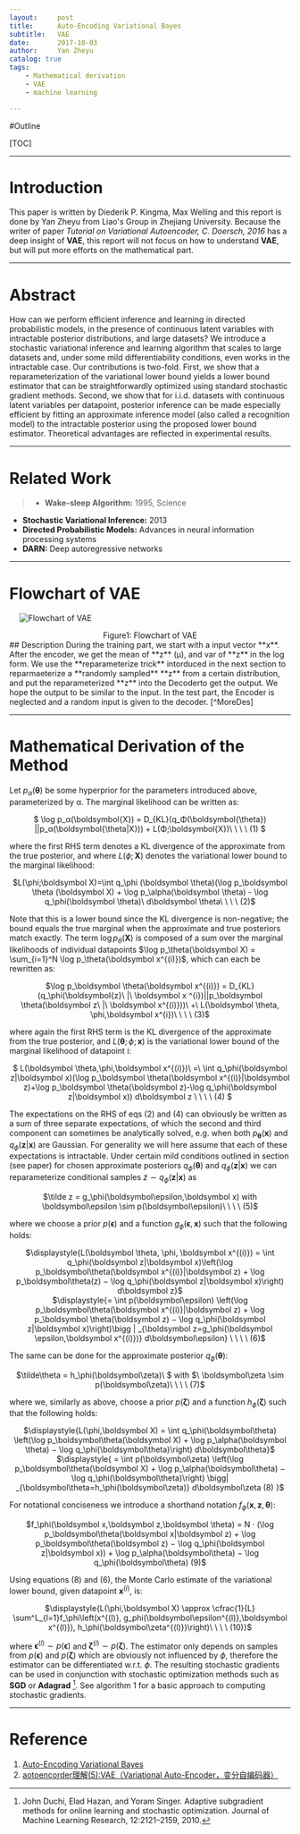 ```yaml
---
layout:     post
title:      Auto-Encoding Variational Bayes
subtitle:   VAE
date:       2017-10-03
author:     Yan Zheyu
catalog: true
tags:
    - Mathematical derivation
    - VAE
    - machine learning

---
```

#Outline

[TOC]

---
# Introduction
This paper is written by Diederik P. Kingma, Max Welling and this report is done by Yan Zheyu from Liao's Group in Zhejiang University. Because the writer of paper *Tutorial on Variational Autoencoder, C. Doersch, 2016* has a deep insight of **VAE**, this report will not focus on how to understand **VAE**, but will put more efforts on the mathematical part. 

---
# Abstract
How can we perform efficient inference and learning in directed probabilistic models, in the presence of continuous latent variables with intractable posterior distributions, and large datasets? We introduce a stochastic variational inference and learning algorithm that scales to large datasets and, under some mild differentiability conditions, even works in the intractable case. Our contributions is two-fold. First, we show that a reparameterization of the variational lower bound yields a lower bound estimator that can be straightforwardly optimized using standard stochastic gradient methods. Second, we show that for i.i.d. datasets with continuous latent variables per datapoint, posterior inference can be made especially efficient by fitting an approximate inference model (also called a recognition model) to the intractable posterior using the proposed lower bound estimator. Theoretical advantages are reflected in experimental results.

---
# Related Work
>- **Wake-sleep Algorithm:** 1995, Science
- **Stochastic Variational Inference:**  2013
- **Directed Probabilistic Models:** Advances in neural information processing systems
- **DARN:** Deep autoregressive networks

---
# Flowchart of VAE  
&emsp;
![Flowchart of VAE][1]
<center>Figure1: Flowchart of VAE</center>
## Description
During the training part, we start with a input vector **x**. After the encoder, we get the mean of **z** (μ), and var of **z** in the log form. We use the **reparameterize trick** intorduced in the next section to reparmaeterize a **randomly sampled** **z** from a certain distribution, and put the reparameterized **z** into the Decoderto get the output. We hope the output to be similar to the input.
In the test part, the Encoder is neglected and a  random input is given to the decoder. [^MoreDes] 

---
# Mathematical Derivation of the Method
Let $p_α(\boldsymbol\theta)$ be some  hyperprior for the parameters introduced above, parameterized by α. The
marginal likelihood can be written as:  
<center>$
\log p_α(\boldsymbol{X}) = D_{KL}(q_Φ(\boldsymbol{\theta}) ||p_α(\boldsymbol{\theta|X})) + L(Φ;\boldsymbol{X})\ \ \ \ (1)
$</center>

where the first RHS term denotes a KL divergence of the approximate from the true posterior, and
where $L(\phi;\boldsymbol X)$ denotes the variational lower bound to the marginal likelihood:
<center>
$L(\phi;\boldsymbol X)=\int q_\phi (\boldsymbol \theta)(\log p_\boldsymbol \theta (\boldsymbol X) + \log p_\alpha(\boldsymbol \theta) - \log q_\phi(\boldsymbol \theta)\ d\boldsymbol \theta\ \ \ \ (2)$
</center>

Note that this is a lower bound since the KL divergence is non-negative; the bound equals the true
marginal when the approximate and true posteriors match exactly. The term $\log p_\theta(\boldsymbol X)$ is composed of a sum over the marginal likelihoods of  individual datapoints $\log p_\theta(\boldsymbol X) = \sum_{i=1}^N \log p_\theta(\boldsymbol x^{(i)})$, which can each be rewritten as:
<center>
$\log p_\boldsymbol \theta(\boldsymbol x^{(i)}) = D_{KL}(q_\phi(\boldsymbol{z}\ |\ \boldsymbol x ^{i})||p_\boldsymbol \theta(\boldsymbol z\ |\ \boldsymbol x^{(i)}))\ +\ L(\boldsymbol \theta, \phi,\boldsymbol x^{i})\ \ \ \ (3)$
</center>

where again the first RHS term is the KL divergence of the approximate from the true posterior, and
$L(\boldsymbol \theta; \phi; \boldsymbol x)$ is the variational lower bound of the marginal likelihood of datapoint i:
<center>$
L(\boldsymbol \theta,\phi,\boldsymbol x^{(i)})\ =\ \int q_\phi(\boldsymbol z|\boldsymbol x)(\log p_\boldsymbol \theta(\boldsymbol x^{(i)}|\boldsymbol z)+\log p_\boldsymbol \theta(\boldsymbol z)-\log q_\phi(\boldsymbol z|\boldsymbol x)) d\boldsymbol z \ \ \ \ (4)
$</center>

The expectations on the RHS of eqs (2) and (4) can obviously be written as a sum of three separate expectations, of which the second and third component can sometimes be analytically solved, e.g. when both $p_\boldsymbol \theta(\boldsymbol x)$ and $q_\phi(\boldsymbol z|\boldsymbol x)$ are Gaussian.
For generality we will here assume that each of these
expectations is intractable. Under certain mild conditions outlined in section (see paper) for chosen approximate posteriors $q_\phi(\boldsymbol \theta)$ and $q_\phi(\boldsymbol z|\boldsymbol x)$ we can reparameterize conditional samples $\tilde{z} \sim q_\phi(\boldsymbol z|\boldsymbol x)$ as
<center>$\tilde z = g_\phi(\boldsymbol\epsilon,\boldsymbol x) with \boldsymbol\epsilon \sim p(\boldsymbol\epsilon)\ \ \ \  (5)$</center>

where we choose a prior $p(\boldsymbol\epsilon)$ and a function $g_\phi(\boldsymbol\epsilon, \boldsymbol x)$ such that the following holds:
<center>$\displaystyle{L(\boldsymbol
\theta, \phi, \boldsymbol x^{(i)}) = \int q_\phi(\boldsymbol z|\boldsymbol x)\left(\log p_\boldsymbol\theta(\boldsymbol x^{(i)}|\boldsymbol z) + \log p_\boldsymbol\theta(z) − \log q_\phi(\boldsymbol z|\boldsymbol x)\right) d\boldsymbol z}$</center>

<center>
$\displaystyle{= \int p(\boldsymbol\epsilon) \left(\log p_\boldsymbol\theta(\boldsymbol x^{(i)}|\boldsymbol z) + \log p_\boldsymbol \theta(\boldsymbol z) − \log q_\phi(\boldsymbol z|\boldsymbol x)\right)\bigg | _{\boldsymbol z=g_\phi(\boldsymbol \epsilon,\boldsymbol x^{(i)})} d\boldsymbol\epsilon} \ \ \ \ (6)$
</center>

The same can be done for the approximate posterior $q_\phi(\boldsymbol\theta)$:
<center>$\tilde\theta = h_\phi(\boldsymbol\zeta)\ $ with $\ \boldsymbol\zeta \sim p(\boldsymbol\zeta)\ \ \ \  (7)$</center>

where we, similarly as above, choose a prior $p(\boldsymbol\zeta)$ and a function $h_\phi(\boldsymbol\zeta)$ such that the following holds:
<center>$\displaystyle{L(\phi,\boldsymbol X) = \int q_\phi(\boldsymbol\theta) \left(\log p_\boldsymbol\theta(\boldsymbol X) + \log p_\alpha(\boldsymbol \theta) − \log q_\phi(\boldsymbol\theta)\right) d\boldsymbol\theta}$</center>
<center>$\displaystyle{
= \int p(\boldsymbol\zeta) \left(\log p_\boldsymbol\theta(\boldsymbol X) + \log p_\alpha(\boldsymbol\theta) − \log q_\phi(\boldsymbol\theta)\right) \bigg| _{\boldsymbol\theta=h_\phi(\boldsymbol\zeta)} d\boldsymbol\zeta (8) }$
</center>

For notational conciseness we introduce a shorthand notation $f_\phi(\boldsymbol x,\boldsymbol z,\boldsymbol \theta)$:
<center>$f_\phi(\boldsymbol x,\boldsymbol z,\boldsymbol \theta) = N · (\log p_\boldsymbol\theta(\boldsymbol x|\boldsymbol z) + \log p_\boldsymbol\theta(\boldsymbol z) − \log q_\phi(\boldsymbol z|\boldsymbol x)) + \log p_\alpha(\boldsymbol\theta) − \log q_\phi(\boldsymbol\theta) (9)$</center>

Using equations (8) and (6), the Monte Carlo estimate of the variational lower bound, given datapoint $\boldsymbol x^{(i)}$, is:

<center>
$\displaystyle{L(\phi,\boldsymbol X) \approx \cfrac{1}{L}
\sum^L_{l=1}f_\phi\left(x^{(l)}, g_phi(\boldsymbol\epsilon^{(l)},\boldsymbol x^{(l)}), h_\phi(\boldsymbol\zeta^{(l)})\right)\ \ \ \  (10)}$</center>

where $\boldsymbol\epsilon^{(l)} \sim p(\boldsymbol\epsilon)$ and $\boldsymbol\zeta^{(l)} \sim p(\boldsymbol\zeta)$. The estimator only depends on samples from $p(\boldsymbol\epsilon)$ and $p(\boldsymbol\zeta)$ which are obviously not influenced by $\phi$, therefore the estimator can be differentiated w.r.t. $\phi$.
The resulting stochastic gradients can be used in conjunction with stochastic optimization methods such as **SGD** or **Adagrad** [^DHS10]. See algorithm 1 for a basic approach to computing stochastic gradients.

---
# Reference
1. [Auto-Encoding Variational Bayes](https://arxiv.org/abs/1312.6114)
2. [aotoencorder理解(5):VAE（Variational Auto-Encoder，变分自编码器）](http://blog.csdn.net/u011534057/article/details/55045470)


  [1]: https://i.imgur.com/qyAIDec.png
  [^Flowchart]: http://blog.csdn.net/u011534057/article/details/55045470
  
  [^MoreDes]: You can get more in *Tutorial on Variational Autoencoder*, C. Doersch, 2016.
  
  [^DHS10]: John Duchi, Elad Hazan, and Yoram Singer. Adaptive subgradient methods for online learning and stochastic optimization. Journal of Machine Learning Research, 12:2121–2159, 2010.